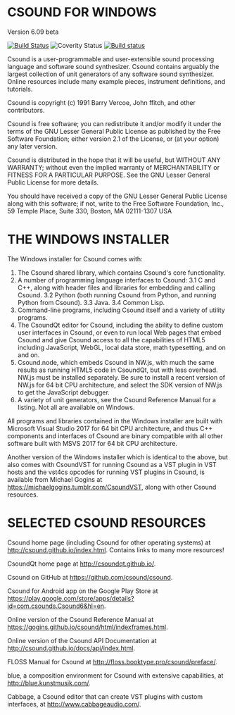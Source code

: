 # CSOUND FOR WINDOWS
Version 6.09 beta

[![Build Status](https://travis-ci.org/csound/csound.svg?branch=develop)](https://travis-ci.org/csound/csound)
![Coverity Status](https://scan.coverity.com/projects/1822/badge.svg)
[![Build status](https://ci.appveyor.com/api/projects/status/1qamc986774rsbjq/branch/develop?svg=true)](https://ci.appveyor.com/project/csound/csound/branch/develop)

Csound is a user-programmable and user-extensible sound processing language and software sound synthesizer. Csound contains arguably the largest collection of unit generators of any software sound synthesizer. Online resources include many example pieces, instrument definitions, and tutorials.

Csound is copyright (c) 1991 Barry Vercoe, John ffitch, and other contributors.

Csound is free software; you can redistribute it and/or modify it under the terms of the GNU Lesser General Public License as published by the Free Software Foundation; either version 2.1 of the License, or (at your option) any later version.

Csound is distributed in the hope that it will be useful, but WITHOUT ANY WARRANTY; without even the implied warranty of MERCHANTABILITY or FITNESS FOR A PARTICULAR PURPOSE. See the GNU Lesser General Public License for more details.

You should have received a copy of the GNU Lesser General Public License along with this software; if not, write to the Free Software Foundation, Inc., 59 Temple Place, Suite 330, Boston, MA 02111-1307 USA

# THE WINDOWS INSTALLER

The Windows installer for Csound comes with:

1. The Csound shared library, which contains Csound's core functionality.
2. A number of programming language interfaces to Csound:
    3.1 C and C++, along with header files and libraries for embedding and calling Csound.
    3.2 Python (both running Csound from Python, and running Python from Csound).
    3.3 Java.
    3.4 Common Lisp.
4. Command-line programs, including Csound itself and a variety of utility programs.
5. The CsoundQt editor for Csound, including the ability to define custom user interfaces in Csound, or even to run local Web pages that embed Csound and give Csound access to all the capabilities of HTML5 including JavaScript, WebGL, local data store, math typesetting, and on and on.
6. Csound.node, which embeds Csound in NW.js, with much the same results as running HTML5 code in CsoundQt, but with less overhead. NW.js must be installed separately. Be sure to install a recent version of NW.js for 64 bit CPU architecture, and select the SDK version of NW.js to get the JavaScript debugger.
7. A variety of unit generators, see the Csound Reference Manual for a listing. Not all are available on Windows.

All programs and libraries contained in the Windows installer are built with Microsoft Visual Studio 2017 for 64 bit CPU architecture, and thus C++ components and interfaces of Csound are binary compatible with all other software built with MSVS 2017 for 64 bit CPU architecture.

Another version of the Windows installer which is identical to the above, but also comes with CsoundVST for running Csound as a VST plugin in VST hosts and the vst4cs opcodes for running VST plugins in Csound, is available from Michael Gogins at https://michaelgogins.tumblr.com/CsoundVST, along with other Csound resources.
    
# SELECTED CSOUND RESOURCES

Csound home page (including Csound for other operating systems) at http://csound.github.io/index.html. Contains links to many more resources!

CsoundQt home page at http://csoundqt.github.io/.

Csound on GitHub at https://github.com/csound/csound.

Csound for Android app on the Google Play Store at https://play.google.com/store/apps/details?id=com.csounds.Csound6&hl=en.

Online version of the Csound Reference Manual at https://gogins.github.io/csound/html/indexframes.html.

Online version of the Csound API Documentation at http://csound.github.io/docs/api/index.html.

FLOSS Manual for Csound at http://floss.booktype.pro/csound/preface/.

blue, a composition environment for Csound with extensive capabilities, at http://blue.kunstmusik.com/.

Cabbage, a Csound editor that can create VST plugins with custom interfaces, at http://www.cabbageaudio.com/.

